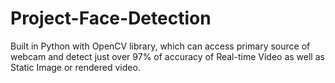 # Project-Face-Detection
Built in Python with OpenCV library, which can access primary source of webcam and detect just over 97% of accuracy of Real-time Video as well as Static Image or rendered video.

